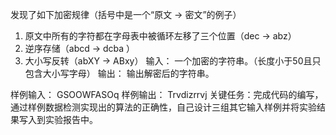 发现了如下加密规律（括号中是一个“原文 -> 密文”的例子）
1.  原文中所有的字符都在字母表中被循环左移了三个位置（dec  -> abz）
2.  逆序存储（abcd -> dcba ）
3.  大小写反转（abXY -> ABxy）
输入：
一个加密的字符串。（长度小于50且只包含大小写字母）
输出：
输出解密后的字符串。

样例输入：
GSOOWFASOq
样例输出：
Trvdizrrvj
关键任务：完成代码的编写，通过样例数据检测实现出的算法的正确性，自己设计三组其它输入样例并将实验结果写入到实验报告中。